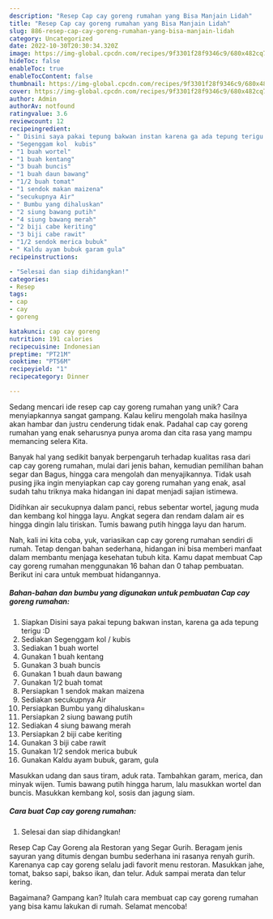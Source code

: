 ```yaml
---
description: "Resep Cap cay goreng rumahan yang Bisa Manjain Lidah"
title: "Resep Cap cay goreng rumahan yang Bisa Manjain Lidah"
slug: 886-resep-cap-cay-goreng-rumahan-yang-bisa-manjain-lidah
category: Uncategorized
date: 2022-10-30T20:30:34.320Z
image: https://img-global.cpcdn.com/recipes/9f3301f28f9346c9/680x482cq70/cap-cay-goreng-rumahan-foto-resep-utama.jpg
hideToc: false
enableToc: true
enableTocContent: false
thumbnail: https://img-global.cpcdn.com/recipes/9f3301f28f9346c9/680x482cq70/cap-cay-goreng-rumahan-foto-resep-utama.jpg
cover: https://img-global.cpcdn.com/recipes/9f3301f28f9346c9/680x482cq70/cap-cay-goreng-rumahan-foto-resep-utama.jpg
author: Admin
authorAv: notfound
ratingvalue: 3.6
reviewcount: 12
recipeingredient:
- " Disini saya pakai tepung bakwan instan karena ga ada tepung terigu D"
- "Segenggam kol  kubis"
- "1 buah wortel"
- "1 buah kentang"
- "3 buah buncis"
- "1 buah daun bawang"
- "1/2 buah tomat"
- "1 sendok makan maizena"
- "secukupnya Air"
- " Bumbu yang dihaluskan"
- "2 siung bawang putih"
- "4 siung bawang merah"
- "2 biji cabe keriting"
- "3 biji cabe rawit"
- "1/2 sendok merica bubuk"
- " Kaldu ayam bubuk garam gula"
recipeinstructions:

- "Selesai dan siap dihidangkan!"
categories:
- Resep
tags:
- cap
- cay
- goreng

katakunci: cap cay goreng 
nutrition: 191 calories
recipecuisine: Indonesian
preptime: "PT21M"
cooktime: "PT56M"
recipeyield: "1"
recipecategory: Dinner

---
```





Sedang mencari ide resep cap cay goreng rumahan yang unik? Cara menyiapkannya sangat gampang. Kalau keliru mengolah maka hasilnya akan hambar dan justru cenderung tidak enak. Padahal cap cay goreng rumahan yang enak seharusnya punya aroma dan cita rasa yang mampu memancing selera Kita.





Banyak hal yang sedikit banyak berpengaruh terhadap kualitas rasa dari cap cay goreng rumahan, mulai dari jenis bahan, kemudian pemilihan bahan segar dan Bagus, hingga cara mengolah dan menyajikannya. Tidak usah pusing jika ingin menyiapkan cap cay goreng rumahan yang enak,      asal sudah tahu triknya maka hidangan ini dapat menjadi sajian istimewa.














Didihkan air secukupnya dalam panci, rebus sebentar wortel, jagung muda dan kembang kol hingga layu. Angkat segera dan rendam dalam air es hingga dingin lalu tiriskan. Tumis bawang putih hingga layu dan harum.






Nah, kali ini kita coba, yuk, variasikan cap cay goreng rumahan sendiri di rumah. Tetap dengan bahan sederhana, hidangan ini bisa memberi manfaat dalam membantu menjaga kesehatan tubuh kita. Kamu dapat membuat Cap cay goreng rumahan menggunakan 16 bahan dan 0 tahap pembuatan. Berikut ini cara untuk membuat hidangannya.

<!--inarticleads1-->

##### Bahan-bahan dan bumbu yang digunakan untuk pembuatan Cap cay goreng rumahan:

1. Siapkan  Disini saya pakai tepung bakwan instan, karena ga ada tepung terigu :D
1. Sediakan Segenggam kol / kubis
1. Sediakan 1 buah wortel
1. Gunakan 1 buah kentang
1. Gunakan 3 buah buncis
1. Gunakan 1 buah daun bawang
1. Gunakan 1/2 buah tomat
1. Persiapkan 1 sendok makan maizena
1. Sediakan secukupnya Air
1. Persiapkan  Bumbu yang dihaluskan=
1. Persiapkan 2 siung bawang putih
1. Sediakan 4 siung bawang merah
1. Persiapkan 2 biji cabe keriting
1. Gunakan 3 biji cabe rawit
1. Gunakan 1/2 sendok merica bubuk
1. Gunakan  Kaldu ayam bubuk, garam, gula


Masukkan udang dan saus tiram, aduk rata. Tambahkan garam, merica, dan minyak wijen. Tumis bawang putih hingga harum, lalu masukkan wortel dan buncis. Masukkan kembang kol, sosis dan jagung siam. 

<!--inarticleads2-->

##### Cara buat Cap cay goreng rumahan:


1. Selesai dan siap dihidangkan!

Resep Cap Cay Goreng ala Restoran yang Segar Gurih. Beragam jenis sayuran yang ditumis dengan bumbu sederhana ini rasanya renyah gurih. Karenanya cap cay goreng selalu jadi favorit menu restoran. Masukkan jahe, tomat, bakso sapi, bakso ikan, dan telur. Aduk sampai merata dan telur kering. 

Bagaimana? Gampang kan? Itulah cara membuat cap cay goreng rumahan yang bisa kamu lakukan di rumah. Selamat mencoba!
